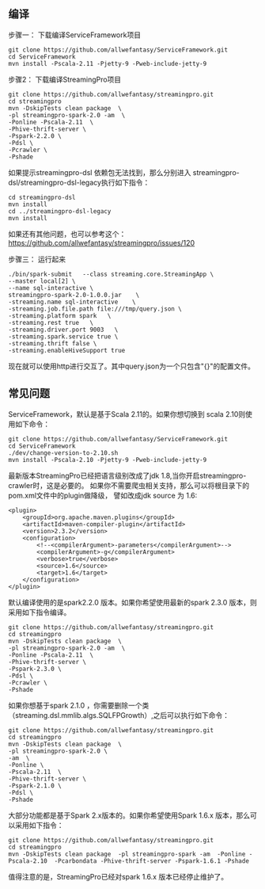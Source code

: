 ## 编译

步骤一： 下载编译ServiceFramework项目

```
git clone https://github.com/allwefantasy/ServiceFramework.git
cd ServiceFramework
mvn install -Pscala-2.11 -Pjetty-9 -Pweb-include-jetty-9
```


步骤2： 下载编译StreamingPro项目

```
git clone https://github.com/allwefantasy/streamingpro.git
cd streamingpro
mvn -DskipTests clean package  \
-pl streamingpro-spark-2.0 -am  \
-Ponline -Pscala-2.11  \
-Phive-thrift-server \
-Pspark-2.2.0 \
-Pdsl \
-Pcrawler \
-Pshade 

```

如果提示streamingpro-dsl 依赖包无法找到，那么分别进入 streamingpro-dsl/streamingpro-dsl-legacy执行如下指令：

```
cd streamingpro-dsl
mvn install
cd ../streamingpro-dsl-legacy
mvn install
```

如果还有其他问题，也可以参考这个：https://github.com/allwefantasy/streamingpro/issues/120 

步骤三： 运行起来

```
./bin/spark-submit   --class streaming.core.StreamingApp \
--master local[2] \
--name sql-interactive \
streamingpro-spark-2.0-1.0.0.jar    \
-streaming.name sql-interactive    \
-streaming.job.file.path file:///tmp/query.json \
-streaming.platform spark   \
-streaming.rest true   \
-streaming.driver.port 9003   \
-streaming.spark.service true \
-streaming.thrift false \
-streaming.enableHiveSupport true
```

现在就可以使用http进行交互了。其中query.json为一个只包含"{}"的配置文件。


## 常见问题

ServiceFramework，默认是基于Scala 2.11的。如果你想切换到 scala 2.10则使用如下命令：

```
git clone https://github.com/allwefantasy/ServiceFramework.git
cd ServiceFramework
./dev/change-version-to-2.10.sh
mvn install -Pscala-2.10 -Pjetty-9 -Pweb-include-jetty-9
```


最新版本StreamingPro已经把语言级别改成了jdk 1.8,当你开启streamingpro-crawler时，这是必要的。
如果你不需要爬虫相关支持，那么可以将根目录下的pom.xml文件中的plugin做降级，
譬如改成jdk source 为 1.6:

```
<plugin>
    <groupId>org.apache.maven.plugins</groupId>
    <artifactId>maven-compiler-plugin</artifactId>
    <version>2.3.2</version>
    <configuration>
        <!--<compilerArgument>-parameters</compilerArgument>-->
        <compilerArgument>-g</compilerArgument>
        <verbose>true</verbose>
        <source>1.6</source>
        <target>1.6</target>
    </configuration>
</plugin>
```


默认编译使用的是spark2.2.0 版本。如果你希望使用最新的spark 2.3.0 版本，则采用如下指令编译。

```
git clone https://github.com/allwefantasy/streamingpro.git
cd streamingpro
mvn -DskipTests clean package  \
-pl streamingpro-spark-2.0 -am  \
-Ponline -Pscala-2.11  \
-Phive-thrift-server \
-Pspark-2.3.0 \
-Pdsl \
-Pcrawler \
-Pshade 

```

如果你想基于spark 2.1.0 ，你需要删除一个类（streaming.dsl.mmlib.algs.SQLFPGrowth）,之后可以执行如下命令：

```
git clone https://github.com/allwefantasy/streamingpro.git
cd streamingpro
mvn -DskipTests clean package  \
-pl streamingpro-spark-2.0 \
-am  \
-Ponline \
-Pscala-2.11  \
-Phive-thrift-server \
-Pspark-2.1.0 \
-Pdsl \
-Pshade

```

大部分功能都是基于Spark 2.x版本的。如果你希望使用Spark 1.6.x 版本，那么可以采用如下指令：

```
git clone https://github.com/allwefantasy/streamingpro.git
cd streamingpro
mvn -DskipTests clean package  -pl streamingpro-spark -am  -Ponline -Pscala-2.10  -Pcarbondata -Phive-thrift-server -Pspark-1.6.1 -Pshade
```

值得注意的是，StreamingPro已经对spark 1.6.x 版本已经停止维护了。